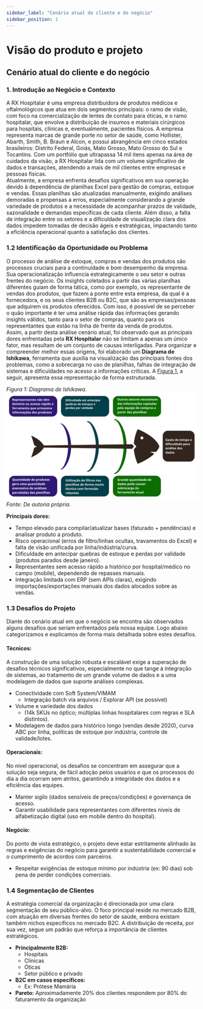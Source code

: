 ```yaml
---
sidebar_label: "Cenário atual do cliente e do negócio"
sidebar_position: 1
---
```


# Visão do produto e projeto 

## Cenário atual do cliente e do negócio

### 1. Introdução ao Negócio e Contexto  
A RX Hospitalar é uma empresa distribuidora de produtos médicos e oftalmológicos que atua em dois segmentos principais: o ramo de visão, com foco na comercialização de lentes de contato para óticas, e o ramo hospitalar, que envolve a distribuição de insumos e materiais cirúrgicos para hospitais, clínicas e, eventualmente, pacientes físicos. A empresa representa marcas de grande porte no setor de saúde, como Hollister, Abarth, Smith, B. Braun e Alcon, e possui abrangência em cinco estados brasileiros: Distrito Federal, Goiás, Mato Grosso, Mato Grosso do Sul e Tocantins. Com um portfólio que ultrapassa 14 mil itens apenas na área de cuidados da visão, a RX Hospitalar lida com um volume significativo de dados e transações, atendendo a mais de mil clientes entre empresas e pessoas físicas.  
Atualmente, a empresa enfrenta desafios significativos em sua operação devido à dependência de planilhas Excel para gestão de compras, estoque e vendas. Essas planilhas são atualizadas manualmente, exigindo análises demoradas e propensas a erros, especialmente considerando a grande variedade de produtos e a necessidade de acompanhar prazos de validade, sazonalidade e demandas específicas de cada cliente. Além disso, a falta de integração entre os setores e a dificuldade de visualização clara dos dados impedem tomadas de decisão ágeis e estratégicas, impactando tanto a eficiência operacional quanto a satisfação dos clientes.

### 1.2 Identificação da Oportunidade ou Problema
O processo de análise de estoque, compras e vendas dos produtos são processos cruciais para a continuidade e bom desempenho da empresa. Sua operacionalização influencia estrategicamente o seu setor e outras frentes do negócio. Os insights coletados a partir das várias planilhas diferentes guiam de forma tática, como por exemplo, os representante de vendas dos produtos, que fazem a ponte entre esta empresa, da qual é a fornecedora, e os seus clientes B2B ou B2C, que são as empresas/pessoas que adquirem os produtos oferecidos. Com isso, é possível de se perceber o quão importante é ter uma análise rápida das informações gerando insights válidos, tanto para o setor de compras, quanto para os representantes que estão na linha de frente da venda de produtos.  
Assim, a partir desta análise cenário atual, foi observado que as principais dores enfrentadas pela **RX Hospitalar** não se limitam a apenas um único fator, mas resultam de um conjunto de causas interligadas. Para organizar e compreender melhor essas origens, foi elaborado um **Diagrama de Ishikawa**, ferramenta que auxilia na visualização das principais fontes dos problemas, como a sobrecarga no uso de planilhas, falhas de integração de sistemas e dificuldades no acesso a informações críticas. A [Figura 1](#figura-1), a seguir, apresenta essa representação de forma estruturada.

<a id="figura-1"></a>
*Figura 1: Diagrama de Ishikawa.*
![Diagrama de Ishikawa do projeto.](../../static/img/Diagrama-ishikawa.png)
*Fonte: De autoria própria.*

**Principais dores:**
- Tempo elevado para compilar/atualizar bases (faturado + pendências) e analisar produto a produto.
- Risco operacional (erros de filtro/linhas ocultas, travamentos do Excel) e falta de visão unificada por linha/indústria/curva.
- Dificuldade em antecipar quebras de estoque e perdas por validade (produtos parados desde janeiro).
- Representantes sem acesso rápido a histórico por hospital/médico no campo (mobile), dependendo de repasses manuais.
- Integração limitada com ERP (sem APIs claras), exigindo importações/exportações manuais dos dados alocados sobre as vendas. 

### 1.3 Desafios do Projeto

Diante do cenário atual em que o negócio se encontra são observados alguns desafios que seriam enfrentados pela nossa equipe. Logo abaixo categorizamos e explicamos de forma mais detalhada sobre estes desafios.

#### Técnicos:

A construção de uma solução robusta e escalável exige a superação de desafios técnicos significativos, especialmente no que tange à integração de sistemas, ao tratamento de um grande volume de dados e a uma modelagem de dados que suporte análises complexas.

- Conectividade com Soft System/VIMAM 
    - Integração batch via arquivos / Explorar API (se possível) 
- Volume e variedade dos dados 
    - (14k SKUs no óptico; múltiplas linhas hospitalares com regras e SLA distintos).
- Modelagem de dados para histórico longo (vendas desde 2020), curva ABC por linha, políticas de estoque por indústria, controle de validade/lotes.

#### Operacionais:

No nível operacional, os desafios se concentram em assegurar que a solução seja segura, de fácil adoção pelos usuários e que os processos do dia a dia ocorram sem atritos, garantindo a integridade dos dados e a eficiência das equipes.

- Manter sigilo (dados sensíveis de preços/condições) e governança de acesso.
- Garantir usabilidade para representantes com diferentes níveis de alfabetização digital (uso em mobile dentro do hospital).

#### Negócio:

Do ponto de vista estratégico, o projeto deve estar estritamente alinhado às regras e exigências do negócio para garantir a sustentabilidade comercial e o cumprimento de acordos com parceiros.

- Respeitar exigências de estoque mínimo por indústria (ex: 90 dias) sob pena de perder condições comerciais.

### 1.4 Segmentação de Clientes

A estratégia comercial da organização é direcionada por uma clara segmentação de seu público-alvo. O foco principal reside no mercado B2B, com atuação em diversas frentes do setor de saúde, embora existam também nichos específicos no mercado B2C. A distribuição de receita, por sua vez, segue um padrão que reforça a importância de clientes estratégicos.

- **Principalmente B2B:**
    - Hospitais 
    - Clínicas
    - Óticas 
    - Setor público e privado
- **B2C em casos específicos:** 
    - Ex: Prótese Mamária
- **Pareto:** Aproximadamente 20% dos clientes respondem por 80% do faturamento da organização